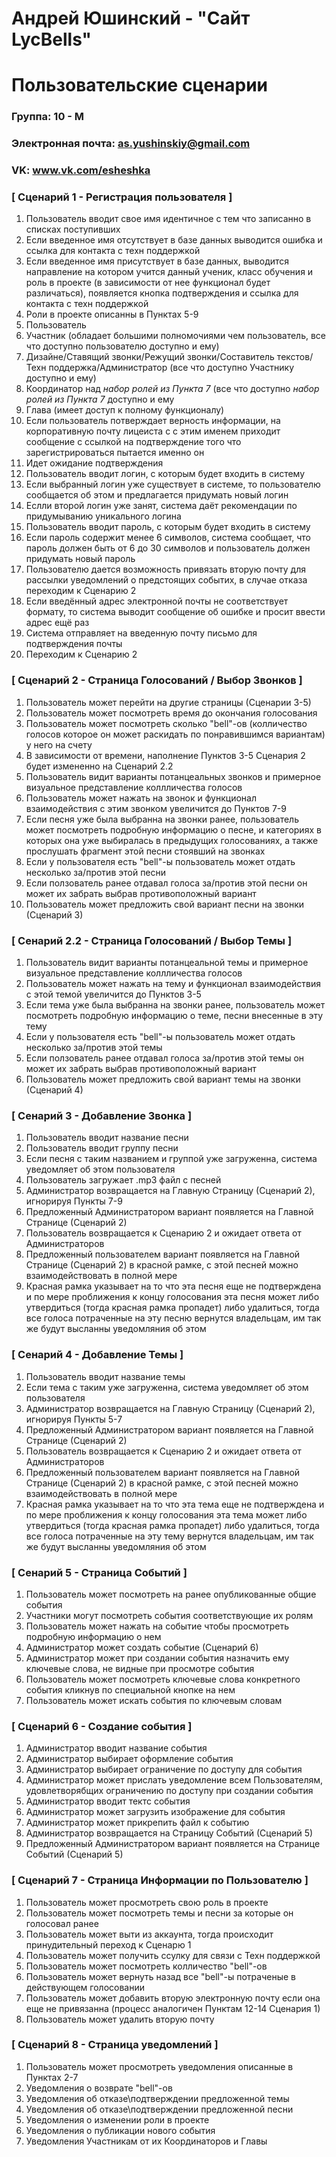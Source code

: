 # Андрей Юшинский - "Сайт LycBells"
# Пользовательские сценарии

### Группа: 10 - М
### Электронная почта: as.yushinskiy@gmail.com
### VK: www.vk.com/esheshka


### [ Сценарий 1 - Регистрация пользователя ]
1. Пользователь вводит свое имя идентичное с тем что записанно в списках поступивших
2. Если введенное имя отсутствует в базе данных выводится ошибка и ссылка для контакта с техн поддержкой
3. Если введенное имя присутствует в базе данных, выводится направление на котором учится данный ученик, класс обучения и роль в проекте (в зависимости от нее функционал будет различаться), появляется кнопка подтверждения и ссылка для контакта с техн поддержкой
4. Роли в проекте описанны в Пунктах 5-9
5. Пользователь
6. Участник (обладает большими полномочиями чем пользователь, все что доступно пользователю доступно и ему)
7. Дизайне/Ставящий звонки/Режущий звонки/Составитель текстов/Техн поддержка/Администратор (все что доступно Участнику доступно и ему)
8. Координатор над *набор ролей из Пункта 7* (все что доступно *набор ролей из Пункта 7* доступно и ему
9. Глава (имеет доступ к полному функционалу)
10. Если пользователь потверждает верность информации, на корпоративную почту лицеиста с с этим именем приходит сообщение с ссылкой на подтверждение того что зарегистрироваться пытается именно он
11. Идет ожидание подтверждения
12. Пользователь вводит логин, с которым будет входить в систему
13. Если выбранный логин уже существует в системе, то пользователю сообщается об этом и предлагается придумать новый логин
14. Еслли второй логин уже занят, система даёт рекомендации по придумыванию уникального логина
15. Пользователь вводит пароль, с которым будет входить в систему
16. Если пароль содержит менее 6 символов, система сообщает, что пароль должен быть от 6 до 30 символов и пользователь должен придумать новый пароль
17. Пользователю дается возможность привязать вторую почту для рассылки уведомлений о предстоящих событих, в случае отказа переходим к Сценарию 2
18. Если введённый адрес электронной почты не соответствует формату, то система выводит сообщение об ошибке и просит ввести адрес ещё раз
19. Система отправляет на введенную почту письмо для подтверждения почты
20. Переходим к Сценарию 2

### [ Сценарий 2 - Страница Голосований / Выбор Звонков ]

 1. Пользователь может перейти на другие страницы (Сценарии 3-5)
 2. Пользователь может посмотреть время до окончания голосования
 3. Пользователь может посмотреть сколько "bell"-ов (колличество голосов которое он может раскидать по понравившимся вариантам) у него на счету
 4. В зависимости от времени, наполнение Пунктов 3-5 Сценария 2 будет измененно на Сценарий 2.2 
 5. Пользователь видит варианты потанцеальных звонков и примерное визуальное представление коллличества голосов
 6. Пользователь может нажать на звонок и функционал взаимодействия с этим звонком увеличится до Пунктов 7-9
 7. Если песня уже была выбранна на звонки ранее, пользователь может посмотреть подробную информацию о песне, и категориях в которых она уже выбиралась в предыдущих голосованиях, а также прослушать фрагмент этой песни стоявший на звонках
 8. Если у пользователя есть "bell"-ы пользователь может отдать несколько за/против этой песни
 9. Если ползователь ранее отдавал голоса за/против этой песни он может их забрать выбрав противоположный вариант
 10. Пользователь может предложить свой вариант песни на звонки (Сценарий 3)

### [ Сенарий 2.2 - Страница Голосований / Выбор Темы ]

1. Пользователь видит варианты потанцеальной темы и примерное визуальное представление коллличества голосов
2. Пользователь может нажать на тему и функционал взаимодействия с этой темой увеличится до Пунктов 3-5
3. Если тема уже была выбранна на звонки ранее, пользователь может посмотреть подробную информацию о теме, песни внесенные в эту тему
4. Если у пользователя есть "bell"-ы пользователь может отдать несколько за/против этой темы
5. Если ползователь ранее отдавал голоса за/против этой темы он может их забрать выбрав противоположный вариант
6. Пользователь может предложить свой вариант темы на звонки (Сценарий 4)

### [ Сенарий 3 - Добавление Звонка ]

1. Пользователь вводит название песни
2. Пользователь вводит группу песни
3. Если песня с таким названием и группой уже загруженна, система уведомляет об этом пользователя
4. Пользователь загружает .mp3 файл с песней
5. Администратор возвращается на Главную Страницу (Сценарий 2), игнорируя Пункты 7-9
6. Предложенный Администратором вариант появляется на Главной Странице (Сценарий 2)
7. Пользователь возвращается к Сценарию 2 и ожидает ответа от Администраторов
8. Предложенный пользователем вариант появляется на Главной Странице (Сценарий 2) в красной рамке, с этой песней можно взаимодействовать в полной мере
9. Красная рамка указывает на то что эта песня еще не подтверждена и по мере проближения к концу голосования эта песня может либо утвердиться (тогда красная рамка пропадет) либо удалиться, тогда все голоса потраченные на эту песню вернутся владельцам, им так же будут высланны уведомляния об этом

### [ Сенарий 4 - Добавление Темы ]

1. Пользователь вводит название темы
2. Если тема с таким уже загруженна, система уведомляет об этом пользователя
3. Администратор возвращается на Главную Страницу (Сценарий 2), игнорируя Пункты 5-7
4. Предложенный Администратором вариант появляется на Главной Странице (Сценарий 2)
5. Пользователь возвращается к Сценарию 2 и ожидает ответа от Администраторов
6. Предложенный пользователем вариант появляется на Главной Странице (Сценарий 2) в красной рамке, с этой песней можно взаимодействовать в полной мере
7. Красная рамка указывает на то что эта тема еще не подтверждена и по мере проближения к концу голосования эта тема может либо утвердиться (тогда красная рамка пропадет) либо удалиться, тогда все голоса потраченные на эту тему вернутся владельцам, им так же будут высланны уведомляния об этом

### [ Сенарий 5 - Страница Событий ]

1. Пользователь может посмотреть на ранее опубликованные общие события
2. Участники могут посмотреть события соответствующие их ролям
3. Пользователь может нажать на событие чтобы просмотреть подробную информацию о нем
4. Администратор может создать событие (Сценарий 6)
5. Администратор может при создании события назначить ему ключевые слова, не видные при просмотре события
6. Пользователь может посмотреть ключевые слова конкретного события кликнув по специальной кнопке на нем
7. Пользователь может искать события по ключевым словам

### [ Сценарий 6 - Создание события ]

1. Администратор вводит название события
2. Администратор выбирает оформление события
3. Администратор выбирает ограничение по доступу для события
4. Администратор может прислать уведомление всем Пользователям, удовлетворябщих ограничению по доступу при создании события
5. Администратор вводит тектс события
6. Администратор может загрузить изображение для события
7. Администратор может прикрепить файл к событию
8. Администратор возвращается на Страницу Событий (Сценарий 5)
9. Предложенный Администратором вариант появляется на Странице Событий (Сценарий 5)

### [ Сценарий 7 - Страница Информации по Пользователю ]

1. Пользователь может просмотреть свою роль в проекте
2. Пользователь может посмотреть темы и песни за которые он голосовал ранее
3. Пользователь может выти из аккаунта, тогда происходит принудительный переход к Сценарю 1
4. Пользователь может получить ссулку для связи с Техн поддержкой
5. Пользователь может посмотреть колличество "bell"-ов
6. Пользователь может вернуть назад все "bell"-ы потраченые в действующем голосовании
7. Пользователь может добавить вторую электронную почту если она еще не привязанна (процесс аналогичен Пунктам 12-14 Сценария 1)
8. Пользователь может удалить вторую почту

### [ Сценарий 8 - Страница уведомлений ]

1. Пользователь может просмотреть уведомления описанные в Пунктах 2-7
2. Уведомления о возврате "bell"-ов
3. Уведомления об отказе\подтверждении предложенной темы
4. Уведомления об отказе\подтверждении предложенной песни
5. Уведомления о изменении роли в проекте
6. Уведомления о публикации нового события
7. Уведомления Участникам от их Координаторов и Главы

